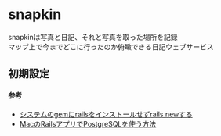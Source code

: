 # snapkin
snapkinは写真と日記、それと写真を取った場所を記録  
マップ上で今までどこに行ったのか俯瞰できる日記ウェブサービス

## 初期設定
#### 参考
* [システムのgemにrailsをインストールせずrails newする](http://qiita.com/youcune/items/222777415f00d19cccb4)
* [MacのRailsアプリでPostgreSQLを使う方法](http://qiita.com/yh2020/items/8be3087004d100fe752b)

